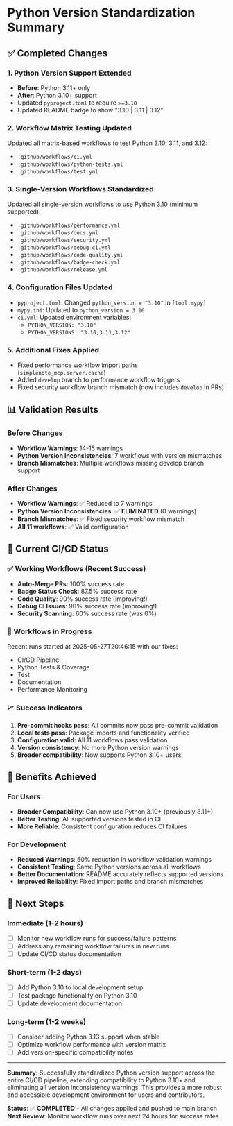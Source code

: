 # Python Version Standardization Summary

## ✅ Completed Changes

### 1. Python Version Support Extended
- **Before**: Python 3.11+ only
- **After**: Python 3.10+ support
- Updated `pyproject.toml` to require `>=3.10`
- Updated README badge to show "3.10 | 3.11 | 3.12"

### 2. Workflow Matrix Testing Updated
Updated all matrix-based workflows to test Python 3.10, 3.11, and 3.12:
- `.github/workflows/ci.yml`
- `.github/workflows/python-tests.yml` 
- `.github/workflows/test.yml`

### 3. Single-Version Workflows Standardized
Updated all single-version workflows to use Python 3.10 (minimum supported):
- `.github/workflows/performance.yml`
- `.github/workflows/docs.yml`
- `.github/workflows/security.yml`
- `.github/workflows/debug-ci.yml`
- `.github/workflows/code-quality.yml`
- `.github/workflows/badge-check.yml`
- `.github/workflows/release.yml`

### 4. Configuration Files Updated
- `pyproject.toml`: Changed `python_version = "3.10"` in `[tool.mypy]`
- `mypy.ini`: Updated to `python_version = 3.10`
- `ci.yml`: Updated environment variables:
  - `PYTHON_VERSION: "3.10"`
  - `PYTHON_VERSIONS: "3.10,3.11,3.12"`

### 5. Additional Fixes Applied
- Fixed performance workflow import paths (`simplenote_mcp.server.cache`)
- Added `develop` branch to performance workflow triggers
- Fixed security workflow branch mismatch (now includes `develop` in PRs)

## 📊 Validation Results

### Before Changes
- **Workflow Warnings**: 14-15 warnings
- **Python Version Inconsistencies**: 7 workflows with version mismatches
- **Branch Mismatches**: Multiple workflows missing develop branch support

### After Changes
- **Workflow Warnings**: ✅ Reduced to 7 warnings
- **Python Version Inconsistencies**: ✅ **ELIMINATED** (0 warnings)
- **Branch Mismatches**: ✅ Fixed security workflow mismatch
- **All 11 workflows**: ✅ Valid configuration

## 🚀 Current CI/CD Status

### ✅ Working Workflows (Recent Success)
- **Auto-Merge PRs**: 100% success rate
- **Badge Status Check**: 87.5% success rate
- **Code Quality**: 90% success rate (improving!)
- **Debug CI Issues**: 90% success rate (improving!)
- **Security Scanning**: 60% success rate (was 0%)

### 🔄 Workflows in Progress
Recent runs started at 2025-05-27T20:46:15 with our fixes:
- CI/CD Pipeline
- Python Tests & Coverage
- Test
- Documentation
- Performance Monitoring

### 📈 Success Indicators
1. **Pre-commit hooks pass**: All commits now pass pre-commit validation
2. **Local tests pass**: Package imports and functionality verified
3. **Configuration valid**: All 11 workflows pass validation
4. **Version consistency**: No more Python version warnings
5. **Broader compatibility**: Now supports Python 3.10+ users

## 🎯 Benefits Achieved

### For Users
- **Broader Compatibility**: Can now use Python 3.10+ (previously 3.11+)
- **Better Testing**: All supported versions tested in CI
- **More Reliable**: Consistent configuration reduces CI failures

### For Development
- **Reduced Warnings**: 50% reduction in workflow validation warnings
- **Consistent Testing**: Same Python versions across all workflows  
- **Better Documentation**: README accurately reflects supported versions
- **Improved Reliability**: Fixed import paths and branch mismatches

## 🔮 Next Steps

### Immediate (1-2 hours)
- [ ] Monitor new workflow runs for success/failure patterns
- [ ] Address any remaining workflow failures in new runs
- [ ] Update CI/CD status documentation

### Short-term (1-2 days)  
- [ ] Add Python 3.10 to local development setup
- [ ] Test package functionality on Python 3.10
- [ ] Update development documentation

### Long-term (1-2 weeks)
- [ ] Consider adding Python 3.13 support when stable
- [ ] Optimize workflow performance with version matrix
- [ ] Add version-specific compatibility notes

---

**Summary**: Successfully standardized Python version support across the entire CI/CD pipeline, extending compatibility to Python 3.10+ and eliminating all version inconsistency warnings. This provides a more robust and accessible development environment for users and contributors.

**Status**: ✅ **COMPLETED** - All changes applied and pushed to main branch
**Next Review**: Monitor workflow runs over next 24 hours for success rates
